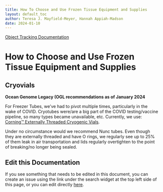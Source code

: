 ```yaml
---
title: How To Choose and Use Frozen Tissue Equipment and Supplies
layout: default_toc
author: Teresa J. Mayfield-Meyer, Hannah Appiah-Madson
date: 2024-01-10
---
```


[Object Tracking Documentation](https://handbook.arctosdb.org/documentation/container.html)

# How to Choose and Use Frozen Tissue Equipment and Supplies

## Cryovials

**Ocean Genome Legacy (OGL recommendations as of January 2024**

For Freezer Tubes, we’ve had to pivot multiple times, particularly in the wake of COVID. Cryotubes were/are a big part of the COVID testing/vaccine pipeline, so many types became unavailable, etc. Currently, we use: [Corning™ Externally Threaded Cryogenic Vials](https://www.fishersci.com/shop/products/corning-externally-threaded-internally-threaded-cryogenic-vials-6/0976171?crossRef=976171&searchHijack=true&searchTerm=976171&searchType=RAPID&matchedCatNo=976171). 

Under no circumstance would we recommend Nunc tubes. Even though they are externally threaded and have O rings, we regularly see up to 25% of them leak in air transportation and lids regularly overtighten to the point of breaking/no longer being sealed.

## Edit this Documentation

If you see something that needs to be edited in this document, you can create an issue using the link under the search widget at the top left side of this page, or you can edit directly <a href="https://github.com/ArctosDB/documentation-wiki/edit/gh-pages/_how_to/How_to_choose_frozen_tissue_supplies.markdown" target="_blank">here</a>.
